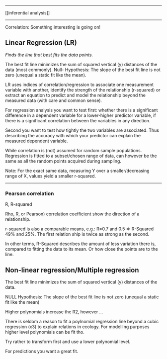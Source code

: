 ___
[[inferential analysis]]
___
Correlation: Something interesting is going on!
## Linear Regression (LR)

*Finds the line that best fits the data points.*

The best fit line minimizes the sum of squared vertical (y) distances of the data (most commonly).
Null- Hypothesis: The slope of the best fit line is not zero (unequal a static fit like the mean).

LR uses indices of correlation/regression to associate one measurement variable with another, identify the strength of the relationship (r-squared) or extract an equation to predict and model the relationship beyond the measured data (with care and common sense). 

For regression analysis you want to test first: whether there is a significant difference in a dependent variable for a lower-higher predictor variable, if there is a significant correlation between the variables in any direction. 

Second you want to test how tightly the two variables are associated. Thus describing the accuracy with which your predictor can explain the measured dependent variable.

While correlation is (not) assumed for random sample populations. Regression is fitted to a subset/chosen range of data, can however be the same as all the random points acquired during sampling.

Note: For the exact same data, measuring Y over a smaller/decreasing range of X, values yield a smaller r-squared.
___
### Pearson correlation

R, R-squared

Rho, R, or Pearson) correlation coefficient show the direction of a relationship.

r-squared is also a comparable means, e.g.: R=0.7 and 0.5 => R-Squared 49% and 25%. The first relation ship is twice as strong as the second.

In other terms, R-Squared describes the amount of less variation there is, compared to fitting the data to its mean. Or how close the points are to the line.

## Non-linear regression/Multiple regression

The best fit line minimizes the sum of squared vertical (y) distances of the data.

NULL Hypothesis: The slope of the best fit line is not zero (unequal a static fit like the mean)

Higher polynomials increase the R2, however ...

There is seldom a reason to fit a poylnomial regression line beyond a cubic regression (x3) to explain relations in ecology. For modelling purposes higher level polynomials can be fit tho.

Try rather to transform first and use a lower polynomial level.

For predictions you want a great fit.